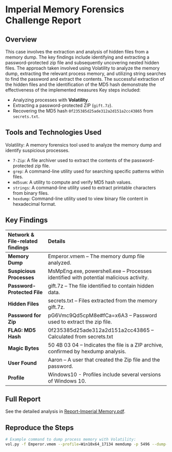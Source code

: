 # Imperial Memory Forensics Challenge Report

## Overview
This case involves the extraction and analysis of hidden files from a memory dump. The key 
findings include identifying and extracting a password-protected zip file and subsequently 
uncovering nested hidden files. The approach taken involved using Volatility to analyze the 
memory dump, extracting the relevant process memory, and utilizing string searches to find the 
password and extract the contents. The successful extraction of the hidden files and the 
identification of the MD5 hash demonstrate the effectiveness of the implemented measures
 Key steps included:
- Analyzing processes with **Volatility**.
- Extracting a password-protected ZIP (`gift.7z`).
- Recovering the MD5 hash `0f235385d25ade312a2d151a2cc43865` from `secrets.txt`.

## Tools and Technologies Used
Volatility: A memory forensics tool used to analyze the memory dump and identify suspicious 
processes. 
- `7-Zip`: A file archiver used to extract the contents of the password-protected zip file. 
- `grep`: A command-line utility used for searching specific patterns within files. 
- `md5sum`: A utility to compute and verify MD5 hash values. 
- `strings`: A command-line utility used to extract printable characters from binary files. 
- `hexdump`: Command-line utility used to view binary file content in hexadecimal format.

## Key Findings
| **Network & File-related findings** | **Details** |
|:------------------------------------|:-------------|
| **Memory Dump**                     | Emperor.vmem – The memory dump file analyzed. |
| **Suspicious Processes**            | MsMpEng.exe, powershell.exe – Processes identified with potential malicious activity. |
| **Password-Protected File**         | gift.7z – The file identified to contain hidden data. |
| **Hidden Files**                    | secrets.txt – Files extracted from the memory gift.7z. |
| **Password for Zip**                | pG6Vmc9Qd5cpM8e#fCa=x6A3 – Password used to extract the zip file. |
| **FLAG: MD5 Hash**                  | 0f235385d25ade312a2d151a2cc43865 – Calculated from secrets.txt |
| **Magic Bytes**                     | 50 4B 03 04 – Indicates the file is a ZIP archive, confirmed by hexdump analysis. |
| **User Found**                      | Aaron – A user that created the Zip file and the password. |
| **Profile**                         | Windows10 - Profiles include several versions of Windows 10. |


## Full Report
See the detailed analysis in [Report-Imperial Memory.pdf](./Report-Imperial%20Memory.pdf).

## Reproduce the Steps
```bash
# Example command to dump process memory with Volatility:
vol.py -f Emperor.vmem --profile=Win10x64_17134 memdump -p 5496 --dump-dir ./dumped_files/
